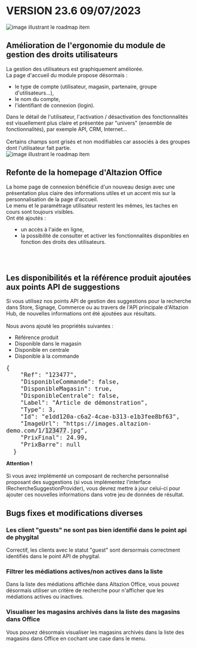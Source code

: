 <div class='releaseNotesVersion'>
<div class='titreEtDate'><h1>VERSION 23.6 <span class='date-release'>09/07/2023</span></h1></div>
<div class='releasesImportantes'>
<!-- item 16722 -->
<div class='roadmapItem'>
<div class='image'><img src='https://aide.altazion.com/fr-fr/ressources/roadmap/droits-utilisateurs.jpg' alt='image illustrant le roadmap item' /></div>
<div class='titre'><h2>Amélioration de l'ergonomie du module de gestion des droits utilisateurs</h2></div>
<div class='description'><div><span style="display:inline !important;">La gestion des utilisateurs est graphiquement améliorée.&nbsp;</span><br style="box-sizing:border-box;"> </div><div> </div><div> </div><div> </div><div><span style="display:inline !important;">La page d'accueil du module propose désormais :</span> </div><div><ul><li><span style="display:inline !important;">le type de compte (utilisateur, magasin, partenaire, groupe d'utilisateurs...),&nbsp;</span> </li><li><span style="display:inline !important;">le nom du compte,</span> </li><li><span style="display:inline !important;">l'identifiant de connexion (login).&nbsp;</span> </li> </ul> </div><div><span style="display:inline !important;">Dans le détail de l'utilisateur, l'activation / désactivation des fonctionnalités est visuellement plus claire et présentée par &quot;univers&quot; (ensemble de fonctionnalités), par exemple API, CRM, Internet...</span> </div><div><br> </div><div>Certains champs sont grisés et non modifiables car associés à des groupes dont l'utilisateur fait partie. </div></div>
</div>
<!-- item 16724 -->
<div class='roadmapItem'>
<div class='image'><img src='https://aide.altazion.com/fr-fr/ressources/roadmap/altazion-office-home.jpg' alt='image illustrant le roadmap item' /></div>
<div class='titre'><h2>Refonte de la homepage d'Altazion Office</h2></div>
<div class='description'><div><div style="box-sizing:border-box;">La home page de connexion bénéficie d'un nouveau design avec une présentation plus claire des informations utiles et un accent mis sur la personnalisation de la page d'accueil.&nbsp;<br style="box-sizing:border-box;"> </div><div style="box-sizing:border-box;"> </div><div style="box-sizing:border-box;">Le menu et le paramétrage utilisateur restent les mêmes, les<span style="box-sizing:border-box;">&nbsp;taches en cours sont toujours visibles.&nbsp;</span> </div><div style="box-sizing:border-box;"><span style="box-sizing:border-box;">Ont été ajoutés :</span> </div><div style="box-sizing:border-box;"><ul style="box-sizing:border-box;padding:0px 0px 0px 40px;"><li style="box-sizing:border-box;">un accès à l'aide en ligne, </li><li style="box-sizing:border-box;">la possibilité de consulter et activer les fonctionnalités disponibles en fonction des droits des utilisateurs. </li> </ul> </div><div style="box-sizing:border-box;"><br style="box-sizing:border-box;"> </div><br> </div></div>
</div>
<!-- item 15482 -->
<div class='roadmapItem'>
<div class='titre'><h2>Les disponibilités et la référence produit ajoutées aux points API de suggestions</h2></div>
<div class='description'><div>Si vous utilisez nos points API de gestion des suggestions pour la recherche dans Store, Signage, Commerce ou au travers de l'API principale d'Altazion Hub, de nouvelles informations ont été ajoutées aux résultats. </div><div><br> </div><div>Nous avons ajouté les propriétés suivantes : </div><div><ul><li>Référence produit </li><li>Disponible dans le magasin </li><li>Disponible en centrale </li><li>Disponible à la commande </li> </ul> </div><pre><code><div><span style="font-size:medium;display:inline !important;">{
&nbsp; &nbsp; &quot;Ref&quot;: &quot;123477&quot;,
&nbsp; &nbsp; &quot;DisponibleCommande&quot;: false,
&nbsp; &nbsp; &quot;DisponibleMagasin&quot;: true,
&nbsp; &nbsp; &quot;DisponibleCentrale&quot;: false,
&nbsp; &nbsp; &quot;Label&quot;: &quot;Article de démonstration&quot;,
&nbsp; &nbsp; &quot;Type&quot;: 3,
&nbsp; &nbsp; &quot;Id&quot;: &quot;e1dd120a-c6a2-4cae-b313-e1b3fee8bf63&quot;,
&nbsp; &nbsp; &quot;ImageUrl&quot;: &quot;https://images.altazion-demo.com/1/<span style="font-size:medium;background-color:rgb(229, 229, 229);display:inline !important;">123477</span>.jpg&quot;,
&nbsp; &nbsp; &quot;PrixFinal&quot;: 24.99,
&nbsp; &nbsp; &quot;PrixBarre&quot;: null
&nbsp; }</span> </div></code></pre><div><b>Attention !</b> </div><div><br> </div><div> Si vous avez implémenté un composant de recherche personnalisé proposant des suggestions (si vous implémentez l'interface IRechercheSuggestionProvider), vous devrez mettre à jour celui-ci pour ajouter ces nouvelles informations dans votre jeu de données de résultat.&nbsp; </div></div>
</div>
</div>
<h2>Bugs fixes et modifications diverses</h2>
<div class='bugsEtMod'>
<div class='correctionsOuMod'>
<div class='titre'><h3>Les client "guests" ne sont pas bien identifié dans le point api de phygital</h3></div>
<div class='description'><div>Correctif, les clients avec le statut &quot;guest&quot; sont dersormais correctment identifiés dans le point API de phygital. </div></div>
</div>
<div class='correctionsOuMod'>
<div class='titre'><h3>Filtrer les médiations actives/non actives dans la liste</h3></div>
<div class='description'><div>Dans la liste des médiations affichée dans Altazion Office, vous pouvez désormais utiliser un critère de recherche pour n'afficher que les médiations actives ou inactives. </div></div>
</div>
<div class='correctionsOuMod'>
<div class='titre'><h3>Visualiser les magasins archivés dans la liste des magasins dans Office</h3></div>
<div class='description'><div>Vous pouvez désormais visualiser les magasins archivés dans la liste des magasins dans Office en cochant une case dans le menu.<br> </div><div> </div><div> </div></div>
</div>
</div>
</div>

